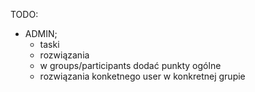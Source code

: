 TODO:
 - ADMIN;
    - taski
    - rozwiązania
    - w groups/participants dodać punkty ogólne
    - rozwiązania konketnego user w konkretnej grupie